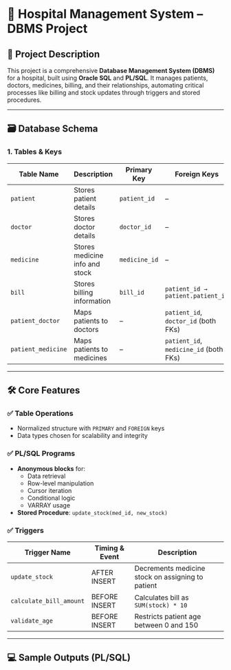 # 🏥 Hospital Management System – DBMS Project

## 📌 Project Description
This project is a comprehensive **Database Management System (DBMS)** for a hospital, built using **Oracle SQL** and **PL/SQL**. It manages patients, doctors, medicines, billing, and their relationships, automating critical processes like billing and stock updates through triggers and stored procedures.

---

## 🗃️ Database Schema

### 1. **Tables & Keys**
| Table Name         | Description                          | Primary Key          | Foreign Keys                             |
|--------------------|--------------------------------------|----------------------|-------------------------------------------|
| `patient`          | Stores patient details               | `patient_id`         | –                                         |
| `doctor`           | Stores doctor details                | `doctor_id`          | –                                         |
| `medicine`         | Stores medicine info and stock       | `medicine_id`        | –                                         |
| `bill`             | Stores billing information           | `bill_id`            | `patient_id → patient.patient_id`         |
| `patient_doctor`   | Maps patients to doctors             | –                    | `patient_id`, `doctor_id` (both FKs)     |
| `patient_medicine` | Maps patients to medicines           | –                    | `patient_id`, `medicine_id` (both FKs)   |

---

## 🛠️ Core Features

### ✅ Table Operations
- Normalized structure with `PRIMARY` and `FOREIGN` keys
- Data types chosen for scalability and integrity

### ✅ PL/SQL Programs
- **Anonymous blocks** for:
  - Data retrieval
  - Row-level manipulation
  - Cursor iteration
  - Conditional logic
  - VARRAY usage
- **Stored Procedure**: `update_stock(med_id, new_stock)`

### ✅ Triggers
| Trigger Name          | Timing & Event      | Description                                      |
|-----------------------|---------------------|--------------------------------------------------|
| `update_stock`        | AFTER INSERT         | Decrements medicine stock on assigning to patient |
| `calculate_bill_amount` | BEFORE INSERT       | Calculates bill as `SUM(stock) * 10`             |
| `validate_age`        | BEFORE INSERT         | Restricts patient age between 0 and 150          |

---

## 💻 Sample Outputs (PL/SQL)
